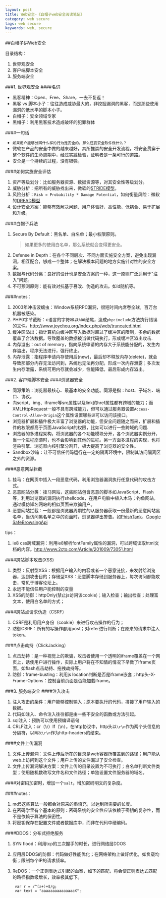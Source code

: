 ```yaml
---
layout: post
title: Web安全-《白帽子web安全阅读笔记》
category: web secure
tags: web secure
keywords: web, secure
---
```


##白帽子讲Web安全

目录结构：		

1. 世界观安全
2. 客户端脚本安全
3. 服务端安全

<!--break--> 

###1. 世界观安全
####名词
- 黑客精神：Open、Free、Share，一去不复返！
- 黑客 vs 脚本小子：往往造成威胁最大的，非挖掘漏洞的黑客，而是那些使用漏洞的低水平的脚本小子。
- 白帽子：安全领域专家
- 黑帽子：利用黑客技术造成破坏的犯罪群体

####一句话
- `如果用户能够分辨什么样的行为是安全的，那么还要安全软件做什么？`
- 微软在产品的安全中做的越来越好，其所推崇的安全开发流程，将安全贯穿于整个软件的生命周期中，经过实践检验，证明者是一条可行的道路。
- 安全是一个持续的过程，没有银弹。

####如何实施安全评估
1. 资产等级划分：比如服务器资源、数据资源等，对其安全性等级划分。
2. 威胁分析：把所有的威胁找出来，微软的[STRIDE模型](https://msdn.microsoft.com/zh-cn/library/ff648641.aspx#EQAA)。
3. 风险分析：`Risk = Probability * Damage Potential`，如何衡量风险：微软的[DREAD模型](https://msdn.microsoft.com/zh-cn/library/ff648644.aspx#EEAA)
4. 设计安全方案：能够有效解决问题、用户体验好、高性能、低耦合、易于扩展和升级。

####白帽子兵法
1. Secure By Default：黑名单、白名单；最小权限原则。
	>如果更多的使用白名单，那么系统就会变得更安全。
2. Defense in Depth：在各个不同层次、不同方面实施安全方案，避免出现漏洞，相互配合，够成一个整体；在解决根本问题的地方实施针对性的安全方案。
3. 数据与代码分离：良好的设计也是安全方案的一种，这一原则广泛适用于"注入"问题。
4. 不可预测原则：能有效对抗基于篡改、伪造的攻击。如id随机等。

####notes：
1. 2003年冲击波蠕虫：Window系统RPC漏洞，很短时间内席卷全球，百万台机器被感染。
2. PHP0字节截断：c语言的字符串以`%00`结尾，造成`php:include`方法执行错误的文件。<http://www.joychou.org/index.php/web/truncated.html>
3. 缓冲区溢出：指计算机向缓冲区写入数据时超过了缓冲区的限制，多余的数据覆盖了合法数据。导致覆盖的数据被当做代码执行，形成缓冲区溢出攻击.
4. 内存溢出：out of memory，指向系统申请的内存大于系统能分配的，发生内存溢出，程序无法进行，强行终止。
5. 内存泄露：指程序申请内存使用后(new)，最后却不释放内存(delete)，就会导致那部分内存无法访问到，系统也无法再分配，形成一次内存泄露；多次发生内存泄露，系统可用内存就会减少，性能降低，最后形成内存溢出。


###2. 客户端脚本安全
####浏览器安全
- 同源策略：浏览器最核心、最基本的安全功能。同源是指：host、子域名、端口、协议。
- 向script、img、iframe等src属性以及link的href属性都有跨域的能力；而XMLHttpRequest一般不具有跨域能力，但可以通过服务器设置`Access-Control-Allow-Origin`这个属性设置哪些`源`可以访问该接口。
- 浏览器扩展和插件极大丰富了浏览器的功能，但安全问题随之而来，扩展和插件的权限都高于页面JavaScript的权限，比如可以进行一些跨域的问题.
- 浏览器的多进程架构，将浏览器的各个功能模块分开，各个浏览器实例分开，当一个进程崩溃时，也不会影响到其他的进程。另一方面多进程的实现，也将渲染引擎、浏览器内核引擎分割开，极大提高了浏览器的安全性。
- Sandbox沙箱：让不可信任代码运行在一定的隔离环境中，限制其访问隔离区之外的资源。

####恶意网站拦截
1. 挂马：在网页中插入一段恶意代码，利用浏览器漏洞执行任意代码的攻击方式。
2. 恶意网站分类：挂马网站，这些网站包含恶意的脚本如JavaScript、Flash等，利用浏览器的漏洞执行shellcode，在用户电脑中植入木马；钓鱼网站，通过模仿知名网站的相似页面来欺骗用户。
3. 恶意网站拦截：一般都是浏览器周期性的从服务器获取一份最新的恶意网站黑名单，当访问黑名单之中的页面时，浏览器弹出警告。如[PhishTank](http://www.phishtank.com/)、[Google SafeBrowsingApi](https://developers.google.com/safe-browsing/)

tips：
1. ie8 css跨域漏洞：利用ie8解析fontFamily属性的漏洞，可以跨域读取html文档的内容。<http://www.2cto.com/Article/201009/73051.html>

####跨站脚本攻击(XSS)
1. 类型：反射型XSS：根据用户输入的内容或者一个恶意链接，来发射给浏览器，达到攻击目的；存储型XSS：恶意脚本存储到服务器上，每次访问都能攻击，常见于博客论坛上。
2. 永远不能信任用户能控制的变量
3. XSS的防御：httpOnly(禁止js访问该cookie)；输入检查；输出检查；处理富文本，使用白名单的方式；

####跨站点请求伪造（CSRF）
1. CSRF是利用用户身份（cookie）来进行攻击操作的行为；
2. 防御CSRF：所有的写操作都用post；对refer进行判断；在原来的请求中注入token。

####点击劫持（ClickJacking）
1. 点击劫持：是一种视觉上的欺骗，攻击者使用一个透明的iframe覆盖在一个网页上，诱使用户进行操作，实际上用户将在不知情的情况下早做了iframe页面。如flash点击劫持、拖拽劫持等。
2. 防御：frame-busting：利用js location判断是否是iframe嵌套；http头-X-Frame-Options：控制当前页面是否能加载iframe。

###3. 服务端安全
####注入攻击
1. 注入攻击的条件：用户能够控制输入；原本要执行的代码，拼接了用户输入的数据。
2. 代码如注入、命令注入往往都是由一些不安全的函数或方法引起。
3. sql注入：预防可以使用预编译语句
4. CRLF注入：cr（\r）lf（\n），在http协议中，http头以`\r\n`作为两个头信息的分隔符，以`两次\r\n`作为http-headers的结束。

####文件上传漏洞
1. 文件上传漏洞：文件上传后所在的目录是web容器所覆盖到的路径；用户能从web上访问到这个文件；用户上传的文件漏过了安全检查。
2. 文件上传漏洞解决方案：文件上传的目录设置为不可执行；白名单判断文件类型；使用随机数改写文件名和文件路径；单独设置文件服务器的域名。

####对密码加密时，增加一个`salt`，增加密码明文的复杂度。

####notes：
1. md5这些算法一般都会对原来的串填充，以达到所需要的长度。
2. 在密码学里有个基本的原则：密码系统的安全性应该依赖于密钥的复杂性，而不是依赖于算法的保密性。
3. 将密钥保存在配置文件或者数据库中，而非在代码中硬编码。

####DDOS：分布式拒绝服务
1. SYN flood：利用tcp的三次握手的时长，进行网络层DDOS
2. 应用层DDOS的防御：代码做好性能优化；在网络架构上做好优化，如负载均衡；限制每个IP的请求频率。
3. ReDOS：一个正则表达式引起的血案，如下的匹配，将会使正则表达式匹配的路径指数级增长，效率极其低下。
	
		var r = /^(a+)+$/g;
		var text = "aaaaaaaaaaaaaaaX";

